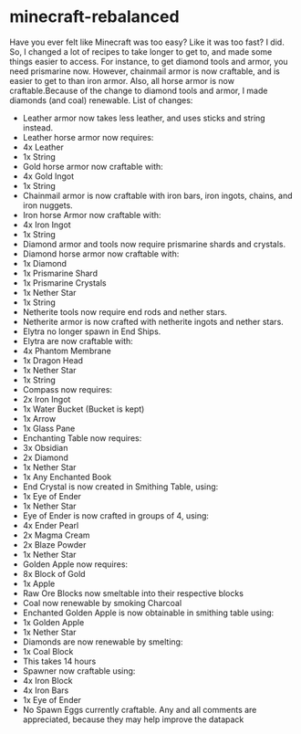 # minecraft-rebalanced
Have you ever felt like Minecraft was too easy? Like it was too fast?
I did.
So, I changed a lot of recipes to take longer to get to, and made some things easier to access. For instance, to get diamond tools and armor, you need prismarine now. However, chainmail armor is now craftable, and is easier to get to than iron armor. Also, all horse armor is now craftable.Because of the change to diamond tools and armor, I made diamonds (and coal) renewable.
List of changes:
 - Leather armor now takes less leather, and uses sticks and string instead.
 - Leather horse armor now requires:
 -  4x Leather
 -  1x String
 - Gold horse armor now craftable with:
 -  4x Gold Ingot
 -  1x String
 - Chainmail armor is now craftable with iron bars, iron ingots, chains, and iron nuggets.
 - Iron horse Armor now craftable with:
 -  4x Iron Ingot
 -  1x String
 - Diamond armor and tools now require prismarine shards and crystals.
 - Diamond horse armor now craftable with:
 -  1x Diamond
 -  1x Prismarine Shard
 -  1x Prismarine Crystals
 -  1x Nether Star
 -  1x String
 - Netherite tools now require end rods and nether stars.
 - Netherite armor is now crafted with netherite ingots and nether stars.
 - Elytra no longer spawn in End Ships.
 - Elytra are now craftable with:
 -  4x Phantom Membrane
 -  1x Dragon Head
 -  1x Nether Star
 -  1x String
 - Compass now requires:
 -  2x Iron Ingot
 -  1x Water Bucket (Bucket is kept)
 -  1x Arrow
 -  1x Glass Pane
 - Enchanting Table now requires:
 -  3x Obsidian
 -  2x Diamond
 -  1x Nether Star
 -  1x Any Enchanted Book
 - End Crystal is now created in Smithing Table, using:
 -  1x Eye of Ender
 -  1x Nether Star
 - Eye of Ender is now crafted in groups of 4, using:
 -  4x Ender Pearl
 -  2x Magma Cream
 -  2x Blaze Powder
 -  1x Nether Star
 - Golden Apple now requires:
 -  8x Block of Gold
 -  1x Apple
 - Raw Ore Blocks now smeltable into their respective blocks
 - Coal now renewable by smoking Charcoal
 - Enchanted Golden Apple is now obtainable in smithing table using:
 -  1x Golden Apple
 -  1x Nether Star
 - Diamonds are now renewable by smelting:
 -  1x Coal Block
 -  This takes 14 hours
 - Spawner now craftable using:
 -  4x Iron Block
 -  4x Iron Bars
 -  1x Eye of Ender
 -   No Spawn Eggs currently craftable.
Any and all comments are appreciated, because they may help improve the datapack
